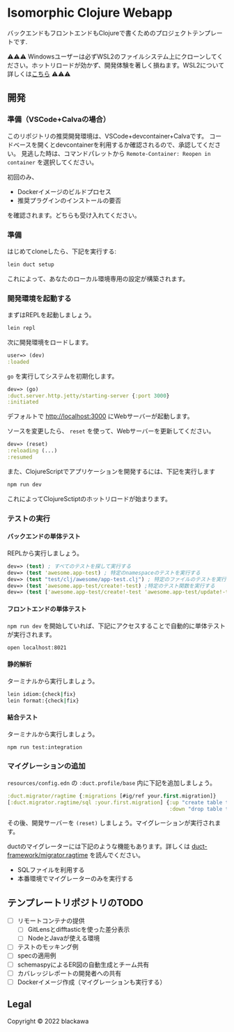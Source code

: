 # Isomorphic Clojure Webapp

バックエンドもフロントエンドもClojureで書くためのプロジェクトテンプレートです.

:warning::warning::warning: Windowsユーザーは必ずWSL2のファイルシステム上にクローンしてください。ホットリロードが効かず、開発体験を著しく損ねます。WSL2について詳しくは[こちら](https://docs.microsoft.com/ja-jp/windows/wsl/setup/environment#file-storage) :warning::warning::warning:

## 開発

### 準備（VSCode+Calvaの場合）

このリポジトリの推奨開発環境は、VSCode+devcontainer+Calvaです。
コードベースを開くとdevcontainerを利用するか確認されるので、承認してください。
見逃した時は、コマンドパレットから `Remote-Container: Reopen in container` を選択してください。

初回のみ、

- Dockerイメージのビルドプロセス
- 推奨プラグインのインストールの要否

を確認されます。どちらも受け入れてください。

### 準備

はじめてcloneしたら、下記を実行する:

```sh
lein duct setup
```

これによって、あなたのローカル環境専用の設定が構築されます。

### 開発環境を起動する

まずはREPLを起動しましょう。

```sh
lein repl
```

次に開発環境をロードします。

```clojure
user=> (dev)
:loaded
```

`go` を実行してシステムを初期化します。

```clojure
dev=> (go)
:duct.server.http.jetty/starting-server {:port 3000}
:initiated
```

デフォルトで <http://localhost:3000> にWebサーバーが起動します。

ソースを変更したら、 `reset` を使って、Webサーバーを更新してください。

```clojure
dev=> (reset)
:reloading (...)
:resumed
```

また、ClojureScriptでアプリケーションを開発するには、下記を実行します

```sh
npm run dev
```

これによってClojureSctiptのホットリロードが始まります。

### テストの実行

#### バックエンドの単体テスト

REPLから実行しましょう。

```clojure
dev=> (test) ; すべてのテストを探して実行する
dev=> (test 'awesome.app-test) ; 特定のnamespaceのテストを実行する
dev=> (test "test/clj/awesome/app-test.clj") ; 特定のファイルのテストを実行する
dev=> (test 'awesome.app-test/create!-test) ;特定のテスト関数を実行する
dev=> (test ['awesome.app-test/create!-test 'awesome.app-test/update!-test]) ; 複数のテストを実行することもできる
```

#### フロントエンドの単体テスト

`npm run dev` を開始していれば、下記にアクセスすることで自動的に単体テストが実行されます。

```sh
open localhost:8021
```

#### 静的解析

ターミナルから実行しましょう。

```sh
lein idiom:{check|fix}
lein format:{check|fix}
```

#### 結合テスト

ターミナルから実行しましょう。

```sh
npm run test:integration
```

### マイグレーションの追加

`resources/config.edn` の `:duct.profile/base` 内に下記を追加しましょう。

```clj
:duct.migrator/ragtime {:migrations [#ig/ref your.first.migration]}
[:duct.migrator.ragtime/sql :your.first.migration] {:up "create table tasks (id integer autoincrement primary key, label varcahr(128) not null);"
                                                    :down "drop table tasks;"}
```

その後、開発サーバーを `(reset)` しましょう。マイグレーションが実行されます。

ductのマイグレーターには下記のような機能もあります。詳しくは [duct-framework/migrator.ragtime](https://github.com/duct-framework/migrator.ragtime) を読んでください。

- SQLファイルを利用する
- 本番環境でマイグレーターのみを実行する

## テンプレートリポジトリのTODO

- [ ] リモートコンテナの提供
    - [ ] GitLensとdifftasticを使った差分表示
    - [ ] NodeとJavaが使える環境
- [ ] テストのモッキング例
- [ ] specの適用例
- [ ] schemaspyによるER図の自動生成とチーム共有
- [ ] カバレッジレポートの開発者への共有
- [ ] Dockerイメージ作成（マイグレーションも実行する）

## Legal

Copyright © 2022 blackawa
